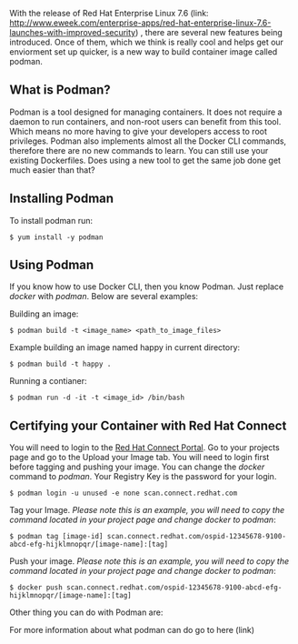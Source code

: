 With the release of Red Hat Enterprise Linux 7.6 (link: http://www.eweek.com/enterprise-apps/red-hat-enterprise-linux-7.6-launches-with-improved-security) , there are several new features being introduced. Once of them, which we think is really cool and helps get our enviorment set up quicker, is a new way to build container image called podman.


## What is Podman?
Podman is a tool designed for managing containers. It does not require a daemon to run containers, and non-root users can benefit from this tool. Which means no more having to give your developers access to root privileges. Podman also implements almost all the Docker CLI commands, therefore there are no new commands to learn. You can still use your existing Dockerfiles. Does using a new tool to get the same job done get much easier than that? 

## Installing Podman  
To install podman run: 

`$ yum install -y podman` 


## Using Podman
If you know how to use Docker CLI, then you know Podman. Just replace *docker* with *podman*. Below are several examples: 

Building an image: 

`$ podman build -t <image_name> <path_to_image_files>`

Example building an image named happy in current directory:

`$ podman build -t happy .`

Running a contianer: 

`$ podman run -d -it -t <image_id> /bin/bash` 


## Certifying your Container with Red Hat Connect
You will need to login to the [Red Hat Connect Portal](https://connect.redhat.com/). Go to your projects page and go to the Upload your Image tab. You will need to login first before tagging and pushing your image. You can change the *docker* command to *podman*. Your Registry Key is the password for your login.

`$ podman login -u unused -e none scan.connect.redhat.com`

Tag your Image. *Please note this is an example, you will need to copy the command located in your project page and change docker to podman*: 

`$ podman tag [image-id] scan.connect.redhat.com/ospid-12345678-9100-abcd-efg-hijklmnopqr/[image-name]:[tag]`

Push your image. *Please note this is an example, you will need to copy the command located in your project page and change docker to podman*: 

`$ docker push scan.connect.redhat.com/ospid-12345678-9100-abcd-efg-hijklmnopqr/[image-name]:[tag]`

Other thing you can do with Podman are:


For more information about what podman can do go to here (link)
